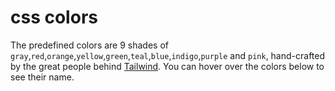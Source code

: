 # css colors

The predefined colors are 9 shades of `gray`,`red`,`orange`,`yellow`,`green`,`teal`,`blue`,`indigo`,`purple` and `pink`, hand-crafted by the great people behind [Tailwind](https://tailwindcss.com). You can hover over the colors below to see their name.

<doc-colors></doc-colors>